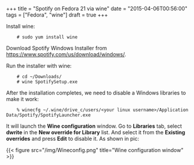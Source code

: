 +++
title = "Spotify on Fedora 21 via wine"
date = "2015-04-06T00:56:00"
tags = ["Fedora", "wine"]
draft = true
+++


Install wine:

```shell-session
    # sudo yum install wine
```

Download Spotify Windows Installer from https://www.spotify.com/us/download/windows/.

Run the installer with wine:

```shell-session
    # cd ~/Downloads/
    # wine SpotifySetup.exe
```

After the installation completes, we need to disable a Windows libraries to make it work:

```shell-session 
    % winecfg ~/.wine/drive_c/users/<your linux username>/Application Data/Spotify/SpotifyLauncher.exe
```

It will launch the **Wine configuration** window. Go to **Libraries** tab, select **dwrite** in the **New override for Library** list. And select it from the **Existing overrides** and press **Edit** to disable it. As shown in pic:

{{< figure src="/img/Wineconfig.png" title="Wine configuration window" >}}
